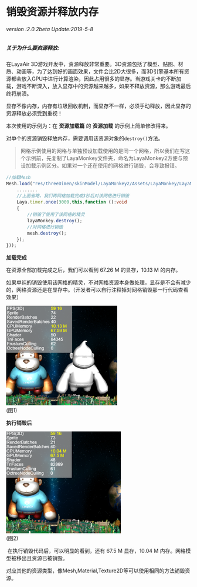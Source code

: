 # 销毁资源并释放内存

###### *version :2.0.2beta   Update:2019-5-8*

##### 关于为什么要资源释放:

在LayaAir 3D游戏开发中，资源释放非常重要。3D资源包括了模型、贴图、材质、动画等，为了达到好的画面效果，文件会比2D大很多，而3D引擎基本所有资源都会放入GPU中进行计算渲染，因此占用很多的显存。当游戏关卡的不断加载，游戏不断深入，放入显存中的资源越来越多，如果不释放资源，那么游戏最后终将崩溃。

显存不像内存，内存有垃圾回收机制，而显存不一样，必须手动释放，因此显存的资源释放必须受到重视！

本次使用的示例为：在 **资源加载篇** 的 **资源加载** 的示例上简单修改得来。

对单个的资源销毁释放内存，需要调用该资源对象的`destroy()`方法。

> 网格示例使用的网格与单独预设加载使用的是同一个网格，所以我们在写这个示例前，先复制了LayaMonkey文件夹，命名为LayaMonkey2方便与预设加载示例区分。如果对一个还在使用的网格进行销毁，会导致报错。

```typescript
//加载Mesh
Mesh.load("res/threeDimen/skinModel/LayaMonkey2/Assets/LayaMonkey/LayaMonkey-LayaMonkey.lm", Handler.create(this, function(mesh:Mesh):void {
  	........
    //上面省略，我们再网格加载完成3秒后对该网格进行销毁
    Laya.timer.once(3000,this,function ():void 
    {
        //销毁了使用了该网格的精灵
        layaMonkey.destroy();
        //对网格进行销毁
        mesh.destroy();        
    });
}));
```

**加载完成**

在资源全部加载完成之后，我们可以看到 67.26 M 的显存，10.13 M 的内存。

如果单纯的销毁使用该网格的精灵，不对网格资源本身做处理，显存是不会有减少的，网格资源还是在显存中。（开发者可以自行注释掉对网格销毁那一行代码查看效果）

![](img/1.png)<br>(图1)

**执行销毁后**

![](img/2.png)<br>(图2)

​		在执行销毁代码后，可以明显的看到，还有 67.5 M 显存，10.04 M 内存。网格模型被移出且资源已被销毁。

​		对应其他的资源类型，像Mesh,Material,Texture2D等可以使用相同的方法销毁资源。
